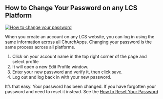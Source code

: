 ## How to Change Your Password on any LCS Platform

[![How to change your password](https://i.vimeocdn.com/video/1527040727-c1521a4bffc85edc3ac89b68f07e2cce0c73b8328a26648fa82c2704d3f1884f-d_640)](https://vimeo.com/760360361)

When you create an account on any LCS website, you can log in using the same information across all ChurchApps. Changing your password is the same process across all platforms.

1. Click on your account name in the top right corner of the page and select profile
2. It will open a new Edit Profile window.
3. Enter your new password and verify it, then click save.
4. Log out and log back in with your new password.

It’s that easy. Your password has been changed.  If you have forgotten your password and need to reset it instead.  See the [How to Reset Your Password](reset-passwords.md)